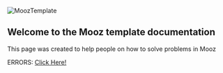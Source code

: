 ![MoozTemplate](https://i.imgur.com/bVY5OIB.png)

## Welcome to the Mooz template documentation

This page was created to help people on how to solve problems in Mooz


ERRORS: [Click Here!](/errors.html)
